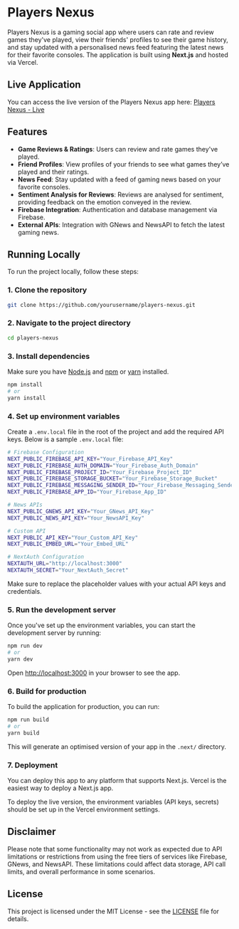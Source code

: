 # Players Nexus

Players Nexus is a gaming social app where users can rate and review games they've played, view their friends' profiles to see their game history, and stay updated with a personalised news feed featuring the latest news for their favorite consoles. The application is built using **Next.js** and hosted via Vercel.

## Live Application

You can access the live version of the Players Nexus app here:
[Players Nexus - Live](https://playersnexus.vercel.app)

## Features

- **Game Reviews & Ratings**: Users can review and rate games they've played.
- **Friend Profiles**: View profiles of your friends to see what games they’ve played and their ratings.
- **News Feed**: Stay updated with a feed of gaming news based on your favorite consoles.
- **Sentiment Analysis for Reviews**: Reviews are analysed for sentiment, providing feedback on the emotion conveyed in the review.
- **Firebase Integration**: Authentication and database management via Firebase.
- **External APIs**: Integration with GNews and NewsAPI to fetch the latest gaming news.

## Running Locally

To run the project locally, follow these steps:

### 1. Clone the repository

```bash
git clone https://github.com/yourusername/players-nexus.git
```

### 2. Navigate to the project directory

```bash
cd players-nexus
```

### 3. Install dependencies

Make sure you have [Node.js](https://nodejs.org/) and [npm](https://www.npmjs.com/) or [yarn](https://yarnpkg.com/) installed.

```bash
npm install
# or
yarn install
```

### 4. Set up environment variables

Create a `.env.local` file in the root of the project and add the required API keys. Below is a sample `.env.local` file:

```bash
# Firebase Configuration
NEXT_PUBLIC_FIREBASE_API_KEY="Your_Firebase_API_Key"
NEXT_PUBLIC_FIREBASE_AUTH_DOMAIN="Your_Firebase_Auth_Domain"
NEXT_PUBLIC_FIREBASE_PROJECT_ID="Your_Firebase_Project_ID"
NEXT_PUBLIC_FIREBASE_STORAGE_BUCKET="Your_Firebase_Storage_Bucket"
NEXT_PUBLIC_FIREBASE_MESSAGING_SENDER_ID="Your_Firebase_Messaging_Sender_ID"
NEXT_PUBLIC_FIREBASE_APP_ID="Your_Firebase_App_ID"

# News APIs
NEXT_PUBLIC_GNEWS_API_KEY="Your_GNews_API_Key"
NEXT_PUBLIC_NEWS_API_KEY="Your_NewsAPI_Key"

# Custom API
NEXT_PUBLIC_API_KEY="Your_Custom_API_Key"
NEXT_PUBLIC_EMBED_URL="Your_Embed_URL"

# NextAuth Configuration
NEXTAUTH_URL="http://localhost:3000"
NEXTAUTH_SECRET="Your_NextAuth_Secret"
```

Make sure to replace the placeholder values with your actual API keys and credentials.

### 5. Run the development server

Once you've set up the environment variables, you can start the development server by running:

```bash
npm run dev
# or
yarn dev
```

Open [http://localhost:3000](http://localhost:3000) in your browser to see the app.

### 6. Build for production

To build the application for production, you can run:

```bash
npm run build
# or
yarn build
```

This will generate an optimised version of your app in the `.next/` directory.

### 7. Deployment

You can deploy this app to any platform that supports Next.js. Vercel is the easiest way to deploy a Next.js app.

To deploy the live version, the environment variables (API keys, secrets) should be set up in the Vercel environment settings.

## Disclaimer

Please note that some functionality may not work as expected due to API limitations or restrictions from using the free tiers of services like Firebase, GNews, and NewsAPI. These limitations could affect data storage, API call limits, and overall performance in some scenarios.

## License

This project is licensed under the MIT License - see the [LICENSE](LICENSE) file for details.
